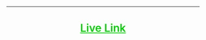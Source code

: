 
<br>
<hr>
<h1><center><a style="color:#03cc03; font-weight:600;" href="https://me-soumya3969.netlify.app/">Live Link</a></center></h1>
<br>
